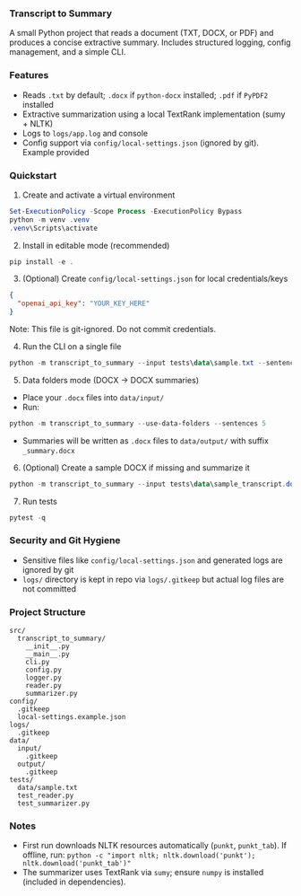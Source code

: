 ### Transcript to Summary

A small Python project that reads a document (TXT, DOCX, or PDF) and produces a concise extractive summary. Includes structured logging, config management, and a simple CLI.

### Features
- Reads `.txt` by default; `.docx` if `python-docx` installed; `.pdf` if `PyPDF2` installed
- Extractive summarization using a local TextRank implementation (sumy + NLTK)
- Logs to `logs/app.log` and console
- Config support via `config/local-settings.json` (ignored by git). Example provided

### Quickstart
1. Create and activate a virtual environment
```powershell
Set-ExecutionPolicy -Scope Process -ExecutionPolicy Bypass
python -m venv .venv
.venv\Scripts\activate
```

2. Install in editable mode (recommended)
```powershell
pip install -e .
```

3. (Optional) Create `config/local-settings.json` for local credentials/keys
```json
{
  "openai_api_key": "YOUR_KEY_HERE"
}
```
Note: This file is git-ignored. Do not commit credentials.

4. Run the CLI on a single file
```powershell
python -m transcript_to_summary --input tests\data\sample.txt --sentences 3
```

5. Data folders mode (DOCX -> DOCX summaries)
- Place your `.docx` files into `data/input/`
- Run:
```powershell
python -m transcript_to_summary --use-data-folders --sentences 5
```
- Summaries will be written as `.docx` files to `data/output/` with suffix `_summary.docx`

6. (Optional) Create a sample DOCX if missing and summarize it
```powershell
python -m transcript_to_summary --input tests\data\sample_transcript.docx --sentences 3 --generate-sample-docx
```

7. Run tests
```powershell
pytest -q
```

### Security and Git Hygiene
- Sensitive files like `config/local-settings.json` and generated logs are ignored by git
- `logs/` directory is kept in repo via `logs/.gitkeep` but actual log files are not committed

### Project Structure
```
src/
  transcript_to_summary/
    __init__.py
    __main__.py
    cli.py
    config.py
    logger.py
    reader.py
    summarizer.py
config/
  .gitkeep
  local-settings.example.json
logs/
  .gitkeep
data/
  input/
    .gitkeep
  output/
    .gitkeep
tests/
  data/sample.txt
  test_reader.py
  test_summarizer.py
```

### Notes
- First run downloads NLTK resources automatically (`punkt`, `punkt_tab`). If offline, run:
  `python -c "import nltk; nltk.download('punkt'); nltk.download('punkt_tab')"`
- The summarizer uses TextRank via `sumy`; ensure `numpy` is installed (included in dependencies).

